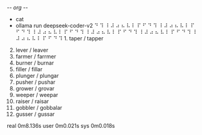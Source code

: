 -*- org -*-

+ cat
+ ollama run deepseek-coder-v2
⠙ ⠹ ⠸ ⠼ ⠴ ⠦ ⠧ ⠇ ⠏ ⠋ ⠙ ⠹ ⠸ ⠼ ⠴ ⠦ ⠧ ⠇ ⠏ ⠋ ⠙ ⠹ ⠸ ⠼ ⠴ ⠦ ⠧ ⠇ ⠏ ⠋ ⠙ ⠹ ⠸ ⠼ ⠴ ⠦ ⠧ ⠇ ⠏ ⠋ ⠙ ⠹ ⠸ ⠼ ⠴ ⠦ ⠧ ⠇ ⠏ ⠋ ⠙ ⠹ ⠸ ⠼ ⠴ ⠦ ⠧ ⠇ ⠏ ⠋ ⠙ ⠹  1. taper / tapper
2. lever / leaver
3. farmer / farrmer
4. burner / burnar
5. filler / fillar
6. plunger / plungar
7. pusher / pushar
8. grower / grovar
9. weeper / weepar
10. raiser / raisar
11. gobbler / gobbalar
12. gusser / gussar


real	0m8.136s
user	0m0.021s
sys	0m0.018s
